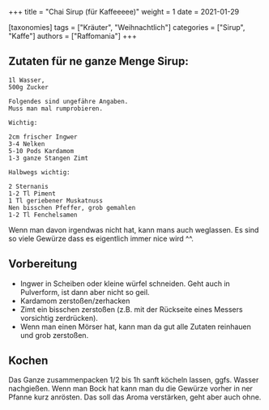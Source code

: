 +++
title = "Chai Sirup (für Kaffeeeee)"
weight = 1
date = 2021-01-29

[taxonomies]
tags = ["Kräuter", "Weihnachtlich"]
categories = ["Sirup", "Kaffe"]
authors = ["Raffomania"]
+++

## Zutaten für ne ganze Menge Sirup:

```
1l Wasser,
500g Zucker

Folgendes sind ungefähre Angaben.
Muss man mal rumprobieren.

Wichtig: 

2cm frischer Ingwer
3-4 Nelken
5-10 Pods Kardamom
1-3 ganze Stangen Zimt

Halbwegs wichtig:

2 Sternanis
1-2 Tl Piment
1 Tl geriebener Muskatnuss
Nen bisschen Pfeffer, grob gemahlen
1-2 Tl Fenchelsamen
```

Wenn man davon irgendwas nicht hat, kann mans auch weglassen.
Es sind so viele Gewürze dass es eigentlich immer nice wird ^^.

## Vorbereitung

- Ingwer in Scheiben oder kleine würfel schneiden.
    Geht auch in Pulverform, ist dann aber nicht so geil.
- Kardamom zerstoßen/zerhacken
- Zimt ein bisschen zerstoßen (z.B. mit der Rückseite eines Messers vorsichtig zerdrücken).
- Wenn man einen Mörser hat, kann man da gut alle Zutaten reinhauen und grob zerstoßen.

## Kochen

Das Ganze zusammenpacken 1/2 bis 1h sanft köcheln lassen, ggfs. Wasser nachgießen.
Wenn man Bock hat kann man du die Gewürze vorher in ner Pfanne kurz anrösten.
Das soll das Aroma verstärken, geht aber auch ohne.
